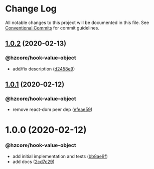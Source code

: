 # Change Log

All notable changes to this project will be documented in this file.
See [Conventional Commits](https://conventionalcommits.org) for commit guidelines.

## [1.0.2](https://github.com/hzdg/hz-core/compare/@hzcore/hook-value-object@1.0.1...@hzcore/hook-value-object@1.0.2) (2020-02-13)


### @hzcore/hook-value-object

* add/fix description ([d2458e9](https://github.com/hzdg/hz-core/commit/d2458e9))


## [1.0.1](https://github.com/hzdg/hz-core/compare/@hzcore/hook-value-object@1.0.0...@hzcore/hook-value-object@1.0.1) (2020-02-12)


### @hzcore/hook-value-object

* remove react-dom peer dep ([efeae59](https://github.com/hzdg/hz-core/commit/efeae59))


# 1.0.0 (2020-02-12)


### @hzcore/hook-value-object

* add initial implementation and tests ([bb8ae9f](https://github.com/hzdg/hz-core/commit/bb8ae9f))
* add docs ([2cd7c29](https://github.com/hzdg/hz-core/commit/2cd7c29))
